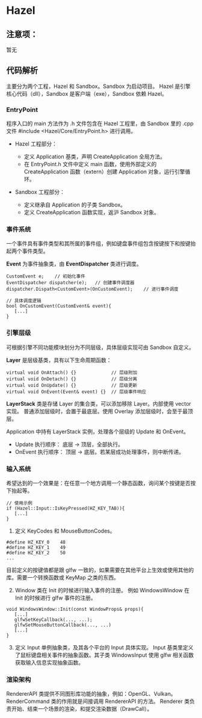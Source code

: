 # Hazel  
## 注意项：
暂无

## 代码解析
主要分为两个工程，Hazel 和 Sandbox。Sandbox 为启动项目。
Hazel 是引擎核心代码（dll），Sandbox 是客户端（exe），Sandbox 依赖 Hazel。

### EntryPoint
程序入口的 main 方法作为 .h 文件包含在 Hazel 工程里，由 Sandbox 里的 .cpp 文件 #include <Hazel/Core/EntryPoint.h> 进行调用。 

* Hazel 工程部分：
   * 定义 Application 基类，声明 CreateApplication 全局方法。
   * 在 EntryPoint.h 文件中定义 main 函数，使用外部定义的 CreateApplication 函数（extern）创建 Application 对象，运行引擎循环。
  
* Sandbox 工程部分：
   * 定义继承自 Application 的子类 Sandbox。
   * 定义 CreateApplication 函数实现，返沪 Sandbox 对象。

### 事件系统
一个事件具有事件类型和其所属的事件组，例如键盘事件组包含按键按下和按键抬起两个事件类型。

**Event** 为事件抽象类，由 **EventDispatcher** 类进行调度。
```
CustomEvent e;    // 初始化事件
EventDispatcher dispatcher(e);   // 创建事件调度器
dispatcher.Dispath<CustomEvent>(OnCustomEvent);    // 进行事件调度

// 具体调度逻辑
bool OnCustomEvent(CustomEvent& event){
   [...]
}
```

### 引擎层级
可根据引擎不同功能模块划分为不同层级，具体层级实现可由 Sandbox 自定义。

**Layer** 是层级基类，具有以下生命周期函数：
```
virtual void OnAttach() {}             // 层级附加
virtual void OnDetach() {}             // 层级分离
virtual void OnUpdate() {}             // 层级更新
virtual void OnEvent(Event& event) {}  // 层级事件响应
```

**LayerStack** 类是存储 Layer 的集合类，可以添加移除 Layer。内部使用 vector 实现。
普通添加层级时，会置于最底层。使用 Overlay 添加层级时，会至于最顶层。

Application 中持有 LayerStack 实例，处理各个层级的 Update 和 OnEvent。
* Update 执行顺序：  底层 -> 顶层，全部执行。
* OnEvent 执行顺序： 顶层 -> 底层。若某层成功处理事件，则中断传递。

### 输入系统
希望达到的一个效果是：在任意一个地方调用一个静态函数，询问某个按键是否按下抬起等。
```
// 使用示例
if (Hazel::Input::IsKeyPressed(HZ_KEY_TAB)){
   [...]
}
```

1. 定义 KeyCodes 和 MouseButtonCodes。
```
#define HZ_KEY_0    48
#define HZ_KEY_1    49
#define HZ_KEY_2    50
...
```
目前定义的按键值都是跟 glfw 一致的，如果需要在其他平台上生效或使用其他的库。需要一个转换函数或 KeyMap 之类的东西。

2. Window 类在 Init 的时候进行输入事件的注册。
例如 WindowsWindow 在 Init 的时候进行 glfw 事件的注册。
```
void WindowsWindow::Init(const WindowProps& props){
   [...]
   glfwSetKeyCallback(..., ...);
   glfwSetMouseButtonCallback(..., ...)
   [...]
}
```

3. 定义 Input 单例抽象类，及其各个平台的 Input 具体实现。
Input 基类里定义了鼠标键盘相关事件的抽象函数。其子类 WindowsInput 使用 glfw 相关函数获取输入信息实现抽象函数。

### 渲染架构
RendererAPI 类提供不同图形库功能的抽象，例如：OpenGL、Vulkan。
RenderCommand 类的作用就是间接调用 RendererAPI 的方法。
Renderer 类负责开始、结束一个场景的渲染，和提交渲染数据（DrawCall）。